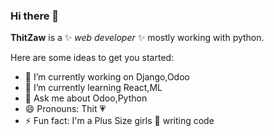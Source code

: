 ### Hi there 👋


**ThitZaw** is a ✨ _web developer_ ✨ mostly working with python.

Here are some ideas to get you started:

- 🔭 I’m currently working on Django,Odoo
- 🌱 I’m currently learning React,ML
- 💬 Ask me about Odoo,Python
- 😄 Pronouns: Thit :heartpulse:
- ⚡ Fun fact: I'm a Plus Size girls :girl: writing code

